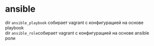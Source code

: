 # ansible
  dir `ansible_playbook` собирает vagrant с конфигурацией на основе playbook    
  dir `ansible_role`собирает vagrant с конфигурацией на основе ansible роли
